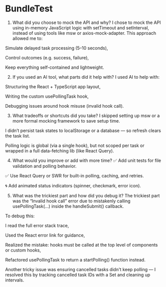 # BundleTest
1. What did you choose to mock the API and why?
I chose to mock the API using in-memory JavaScript logic with setTimeout and setInterval, instead of using tools like msw or axios-mock-adapter. This approach allowed me to:

Simulate delayed task processing (5–10 seconds),

Control outcomes (e.g. success, failure),

Keep everything self-contained and lightweight.

2. If you used an AI tool, what parts did it help with?
I used AI to help with:

Structuring the React + TypeScript app layout,

Writing the custom usePollingTask hook,

Debugging issues around hook misuse (invalid hook call).

3. What tradeoffs or shortcuts did you take?
I skipped setting up msw or a more formal mocking framework to save setup time.

I didn’t persist task states to localStorage or a database — so refresh clears the task list.

Polling logic is global (via a single hook), but not scoped per task or wrapped in a full data-fetching lib (like React Query).

4. What would you improve or add with more time?
✅ Add unit tests for file validation and polling behavior.

✅ Use React Query or SWR for built-in polling, caching, and retries.

🌀 Add animated status indicators (spinner, checkmark, error icon).

5. What was the trickiest part and how did you debug it?
The trickiest part was the “Invalid hook call” error due to mistakenly calling usePollingTask(...) inside the handleSubmit() callback.

To debug this:

I read the full error stack trace,

Used the React error link for guidance,

Realized the mistake: hooks must be called at the top level of components or custom hooks,

Refactored usePollingTask to return a startPolling() function instead.

Another tricky issue was ensuring cancelled tasks didn't keep polling — I resolved this by tracking cancelled task IDs with a Set and cleaning up intervals.



